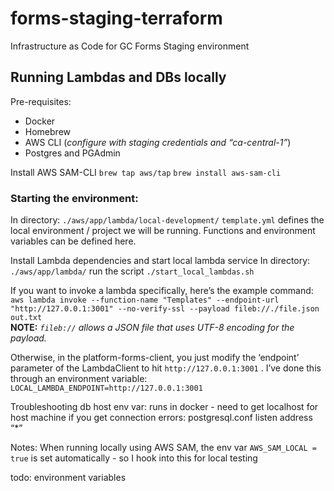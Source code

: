 # forms-staging-terraform

Infrastructure as Code for GC Forms Staging environment

## Running Lambdas and DBs locally

Pre-requisites:
- Docker  
- Homebrew  
- AWS CLI (*configure with staging credentials and “ca-central-1”*)  
- Postgres and PGAdmin

Install AWS SAM-CLI
`brew tap aws/tap`
`brew install aws-sam-cli`

### Starting the environment:

In directory:
`./aws/app/lambda/local-development/`
`template.yml` defines the local environment / project we will be running. Functions and environment variables can be defined here.

Install Lambda dependencies and start local lambda service
In directory: `./aws/app/lambda/` run the script `./start_local_lambdas.sh`

If you want to invoke a lambda specifically, here’s the example command:  
`aws lambda invoke --function-name "Templates" --endpoint-url "http://127.0.0.1:3001" --no-verify-ssl --payload fileb://./file.json out.txt`  
**NOTE:** *`fileb://` allows a JSON file that uses UTF-8 encoding for the payload.*   
  
Otherwise, in the platform-forms-client, you just modify the ‘endpoint’ parameter of the LambdaClient to hit `http://127.0.0.1:3001` . I’ve done this through an environment variable:
`LOCAL_LAMBDA_ENDPOINT=http://127.0.0.1:3001`

Troubleshooting
db host env var: runs in docker - need to get localhost for host machine
if you get connection errors: postgresql.conf listen address “\*”

Notes:
When running locally using AWS SAM, the env var `AWS_SAM_LOCAL = true` is set automatically - so I hook into this for local testing

todo: environment variables
